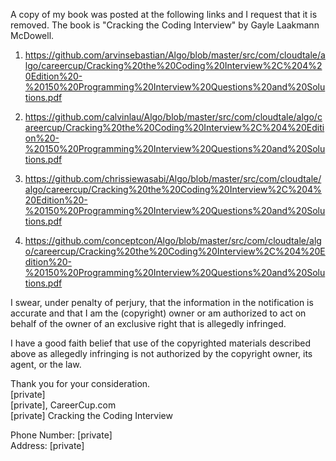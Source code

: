 A copy of my book was posted at the following links and I request that 
it is removed. The book is "Cracking the Coding Interview" by Gayle 
Laakmann McDowell.  

1. https://github.com/arvinsebastian/Algo/blob/master/src/com/cloudtale/algo/careercup/Cracking%20the%20Coding%20Interview%2C%204%20Edition%20-%20150%20Programming%20Interview%20Questions%20and%20Solutions.pdf  

2. https://github.com/calvinlau/Algo/blob/master/src/com/cloudtale/algo/careercup/Cracking%20the%20Coding%20Interview%2C%204%20Edition%20-%20150%20Programming%20Interview%20Questions%20and%20Solutions.pdf  
  
3. https://github.com/chrissiewasabi/Algo/blob/master/src/com/cloudtale/algo/careercup/Cracking%20the%20Coding%20Interview%2C%204%20Edition%20-%20150%20Programming%20Interview%20Questions%20and%20Solutions.pdf  

4. https://github.com/conceptcon/Algo/blob/master/src/com/cloudtale/algo/careercup/Cracking%20the%20Coding%20Interview%2C%204%20Edition%20-%20150%20Programming%20Interview%20Questions%20and%20Solutions.pdf  

I swear, under penalty of perjury, that the information in the 
notification is accurate and that I am the (copyright) owner or am 
authorized to act on behalf of the owner of an exclusive right that is 
allegedly infringed.  

I have a good faith belief that use of the copyrighted materials 
described above as allegedly infringing is not authorized by the 
copyright owner, its agent, or the law.  

Thank you for your consideration.   
[private]  
[private], CareerCup.com   
[private] Cracking the Coding Interview  

Phone Number: [private]  
Address: [private]  
